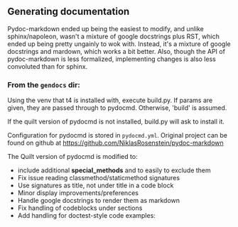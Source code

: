 
## Generating documentation

Pydoc-markdown ended up being the easiest to modify, and unlike sphinx/napoleon,
wasn't a mixture of google docstrings plus RST, which ended up being pretty
ungainly to wok with.  Instead, it's a mixture of google docstrings and mardown,
which works a bit better.  Also, though the API of pydoc-markdown is less
formalized, implementing changes is also less convoluted than for sphinx.


### From the `gendocs` dir:
Using the venv that t4 is installed with, execute build.py.
If params are given, they are passed through to pydocmd.  Otherwise, 'build' is
assumed.

If the quilt version of pydocmd is not installed, build.py will ask to install it.

Configuration for pydocmd is stored in `pydocmd.yml`.  Original project can be 
found on github at https://github.com/NiklasRosenstein/pydoc-markdown

The Quilt version of pydocmd is modified to:
* include additional __special_methods__ and to easily to exclude them
* Fix issue reading classmethod/staticmethod signatures
* Use signatures as title, not under title in a code block
* Minor display improvements/preferences
* Handle google docstrings to render them as markdown
* Fix handling of codeblocks under sections
* Add handling for doctest-style code examples:

